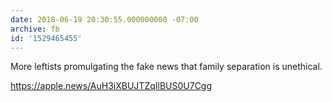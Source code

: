 ```yaml
---
date: 2018-06-19 20:30:55.000000000 -07:00
archive: fb
id: '1529465455'
---
```


More leftists promulgating the fake news that family separation is unethical. 

https://apple.news/AuH3iXBUJTZqIlBUS0U7Cgg

